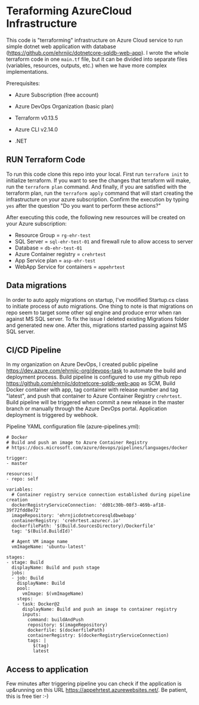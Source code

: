 # Teraforming AzureCloud Infrastructure

This code is "terraforming" infrastructure on Azure Cloud service to run simple dotnet web application with database (https://github.com/ehrnjic/dotnetcore-sqldb-web-app). I wrote the whole terraform code in one `main.tf` file, but it can be divided into separate files (variables, resources, outputs, etc.) when we have more complex implementations.

Prerequisites:

- Azure Subscription (free account)

- Azure DevOps Organization (basic plan)

- Terraform v0.13.5

- Azure CLI v2.14.0

- .NET

## RUN Terraform Code 

To run this code clone this repo into your local. First run `terraform init` to initialize terraform. If you want to see the changes that terraform will make, run the `terraform plan` command. And finally, if you are satisfied with the terraform plan, run the `terraform apply` command that will start creating the infrastructure on your azure subscription. Confirm the execution by typing `yes` after the question "Do you want to perform these actions?"

After executing this code, the following new resources will be created on your Azure subscription:

- Resource Group = `rg-ehr-test` 
- SQL Server = `sql-ehr-test-01` and firewall rule to allow access to server
- Database = `db-ehr-test-01`
- Azure Container registry = `crehrtest`
- App Service plan = `asp-ehr-test`
- WebApp Service for containers = `appehrtest`

## Data migrations

In order to auto apply migrations on startup, I've modified Startup.cs class to initiate process of auto migrations. One thing to note is that migrations on repo seem to target some other sql engine and produce error when ran against MS SQL server. To fix the issue I deleted existing Migrations folder and generated new one. After this, migrations started passing against MS SQL server.

## CI/CD Pipeline

In my organization on Azure DevOps, I created public pipeline https://dev.azure.com/ehrnjic-org/devops-task to automate the build and deployment process. Build pipeline is configured to use my github repo https://github.com/ehrnjic/dotnetcore-sqldb-web-app as SCM, Build Docker container with app, tag container with release number and tag "latest", and push that container to Azure Container Registry `crehrtest`. Build pipeline will be triggered when commit a new release in the master branch or manually through the Azure DevOps portal. Application deployment is triggered by webhook.

Pipeline YAML configuration file (azure-pipelines.yml):

    # Docker
    # Build and push an image to Azure Container Registry
    # https://docs.microsoft.com/azure/devops/pipelines/languages/docker
    
    trigger:
    - master
    
    resources:
    - repo: self
    
    variables:
      # Container registry service connection established during pipeline creation
      dockerRegistryServiceConnection: 'dd01c30b-08f3-469b-af18-39f72fdd8e72'
      imageRepository: 'ehrnjicdotnetcoresqldbwebapp'
      containerRegistry: 'crehrtest.azurecr.io'
      dockerfilePath: '$(Build.SourcesDirectory)/Dockerfile'
      tag: '$(Build.BuildId)'
      
      # Agent VM image name
      vmImageName: 'ubuntu-latest'
    
    stages:
    - stage: Build
      displayName: Build and push stage
      jobs:  
      - job: Build
        displayName: Build
        pool:
          vmImage: $(vmImageName)
        steps:
        - task: Docker@2
          displayName: Build and push an image to container registry
          inputs:
            command: buildAndPush
            repository: $(imageRepository)
            dockerfile: $(dockerfilePath)
            containerRegistry: $(dockerRegistryServiceConnection)
            tags: |
              $(tag)
              latest


## Access to application
Few minutes after triggering pipeline you can check if the application is up&running on this URL https://appehrtest.azurewebsites.net/. Be patient, this is free tier :-)